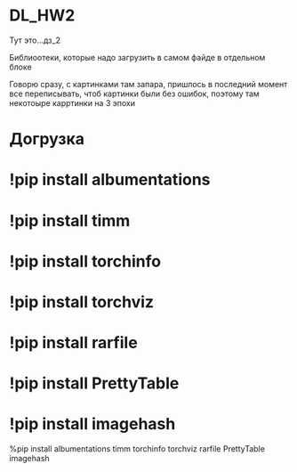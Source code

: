 # DL_HW2

Тут это...дз_2

Библиоотеки, которые надо загрузить в самом файде в отдельном блоке 

Говорю сразу, с картинками там запара, пришлось в последний момент все переписывать, чтоб картинки были без ошибок, поэтому там некотоыре карртинки на 3 эпохи 

# Догрузка 
# !pip install albumentations 
# !pip install timm 
# !pip install torchinfo 
# !pip install torchviz 
# !pip install rarfile
# !pip install PrettyTable
# !pip install imagehash

%pip install albumentations timm torchinfo torchviz rarfile PrettyTable imagehash
